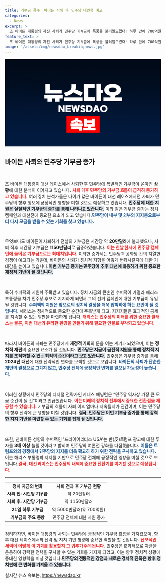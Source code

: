 ```yaml
---
title: 기부금 폭주! 바이든 사퇴 후 민주당 대변혁 예고
categories:
  - News
excerpt: >
  조 바이든 대통령의 자진 사퇴가 민주당 기부금에 폭풍을 불러일으켰다! 하루 만에 700억원이 몰리며 카멀라 해리스의 지원이 가속화되고, 민주당은 사퇴 전 불안했던 기부 흐름 복구에 돌입했다.
feature_text: >
  조 바이든 대통령의 자진 사퇴가 민주당 기부금에 폭풍을 불러일으켰다! 하루 만에 700억원이 몰리며 카멀라 해리스의 지원이 가속화되고, 민주당은 사퇴 전 불안했던 기부 흐름 복구에 돌입했다.
image: '/assets/img/newsdao_breakingnews.jpg'
---
```


<p><img src="/assets/img/newsdao_breakingnews.jpg" alt="flaretime 속보" /></p>

<h2 data-ke-size="size26">바이든 사퇴와 민주당 기부금 증가</h2>

<p data-ke-size="size16">&nbsp;</p>

<p>조 바이든 대통령이 대선 레이스에서 사퇴한 후 민주당에 폭발적인 기부금이 쏟아진 <strong>상황</strong>에 대한 분석이 이어지고 있습니다. <b><span style="color: #ee2323;">사퇴 이후 민주당의 기부금 흐름이 급격히 증가하고 있습니다.</span></b> 여러 정치 분석가들은 나이가 많은 바이든이 대선 레이스에서던 사퇴가 민주당의 향후 행보에 긍정적인 영향을 미칠 것으로 예상하고 있습니다. <b><span style="background-color: #21538527;">민주당에 대한 지원은 실질적인 기부금의 증가를 통해 나타나고 있습니다.</span></b> 이와 같은 기부금 증가는 정치 캠페인과 대선전에 중요한 요소가 되고 있습니다.<b><span style="color: #1a5490;">민주당이 내부 및 외부의 지지층으로부터 다시 모금을 받을 수 있는 기회를 찾고 있습니다.</span></b>  </p>

<p data-ke-size="size16">&nbsp;</p>

<p>무엇보다도 바이든이 사퇴하기 전날의 기부금은 시간당 약 <strong>20만달러</strong>에 불과했으나, 사퇴 직후 시간당 기부금은 <strong>1150만달러</strong>로 급증하였습니다. <b><span style="color: #ee2323;">이는 한날 한시에 민주당 캠페인에 들어온 기부금으로는 최대치입니다.</span></b> 이러한 증가세는 민주당과 공화당 간의 치열한 경쟁이 예고되는 가운데, 바이든의 사퇴가 정치적 지형을 어떻게 변화시킬지에 대한 기대감을 높이고 있습니다.<b><span style="background-color: #21538527;">이번 기부금 증가는 민주당이 추후 대선에 대응하기 위한 중요한 재정적 기반이 될 것입니다.</span></b></p>

<p data-ke-size="size16">&nbsp;</p>

<p>특히 수퍼팩의 지원이 주목받고 있습니다. 정치 자금의 큰손인 수퍼팩이 카멀라 해리스 부통령을 차기 민주당 후보로 지지하게 되면서 그의 선거 캠페인에 대한 기부금이 유입될 것입니다. <b><span style="color: #1a5490;">수퍼팩의 지원은 앞으로의 정치적 결정을 더욱 압박하게 하는 요인이 될 것입니다.</span></b> 해리스는 정치적으로 중요한 순간에 주목받게 되고, 지지자들은 효과적인 공세를 지속할 수 있는 발판을 마련하게 됩니다. <b><span style="color: #ee2323;">해리스는 민주당의 미래를 위한 중요한 클래스는 물론, 이번 대선의 유리한 환경을 만들기 위해 필요한 인물로 부각되고 있습니다.</span></b></p>

<p data-ke-size="size16">&nbsp;</p>

<p>따라서 바이든의 사퇴는 민주당에게 <strong>재정적 기회</strong>의 문을 여는 계기가 되었으며, 이는 <strong>정치적 재편</strong>의 중요한 요소가 될 것입니다. <b><span style="background-color: #21538527;">민주당은 지금이 금전적 지원을 통해 정치적 지지를 조직화할 수 있는 최적의 순간이라고 보고 있습니다.</span></b> 민주당은 기부금 증가를 통해 <strong>2024년 대선</strong>에 대한 전략적인 변화를 모색할 것으로 보입니다. <b><span style="color: #1a5490;">바이든의 사퇴가 단순한 개인의 결정으로 그치지 않고, 민주당 전체에 긍정적인 변화를 일으킬 가능성이 높습니다.</span></b> </p>

<p data-ke-size="size16">&nbsp;</p>

<p>이러한 상황에서 민주당의 디지털 전략가인 케네스 페닝턴은 “민주당 역사상 가장 큰 모금 순간이 될 것”이라고 언급했습니다. <b><span style="color: #ee2323;">이는 미래의 정치적 전투에서 중요한 전환점을 제공할 수 있습니다.</span></b> 기부금의 흐름이 사퇴 이후 얼마나 지속될지가 관건이며, 이는 민주당의 향후 전략에 큰 영향을 미칠 것입니다. <b><span style="background-color: #21538527;">결국, 민주당은 이번 기부금 증가를 통해 강력한 지지 기반을 마련할 수 있는 기회를 잡게 될 것입니다.</span></b> </p>

<p data-ke-size="size16">&nbsp;</p>

<p>또한, 친바이든 성향의 수퍼팩인 '프라이어러티스 USA'는 반(反)트럼프 광고에 대한 투자를 <strong>3배 이상</strong> 늘릴 것이라고 밝히며 민주당의 여론전 강화를 다짐했습니다. <b><span style="color: #1a5490;">이들은 트럼프와의 경쟁에서 민주당의 지지를 더욱 확고히 하기 위한 전략을 구사하고 있습니다.</span></b> 이는 해리스 부통령의 지지를 기반으로 민주당 전체에 긍정적인 영향을 미칠 것으로 보입니다.<b><span style="color: #ee2323;">결국, 대선 레이스는 민주당의 내역에 중요한 전환기를 야기할 것으로 예상됩니다.</span></b> </p>

<hr>

<table style="width: 100%; border-collapse: collapse;">
    <tbody>
        <tr>
            <td style="text-align: center; height: 17px;"><b>정치 자금의 변화</b></td>
            <td style="text-align: center; height: 17px;"><b>사퇴 전과 후 기부금 현황</b></td>
        </tr>
        <tr>
            <td style="text-align: center; height: 17px;"><b>사퇴 전: 시간당 기부금</b></td>
            <td style="text-align: center; height: 17px;">약 20만달러</td>
        </tr>
        <tr>
            <td style="text-align: center; height: 17px;"><b>사퇴 후: 시간당 기부금</b></td>
            <td style="text-align: center; height: 17px;">약 1150만달러</td>
        </tr>
        <tr>
            <td style="text-align: center; height: 17px;"><b>21일 하루 기부금</b></td>
            <td style="text-align: center; height: 17px;">약 5000만달러(약 700억원)</td>
        </tr>
        <tr>
            <td style="text-align: center; height: 17px;"><b>기부금의 주요 동향</b></td>
            <td style="text-align: center; height: 17px;">민주당 전체에 대한 지원 증가</td>
        </tr>
    </tbody>
</table>

<hr>

<p>정리하자면, 바이든 대통령의 사퇴는 민주당에 긍정적인 기부금 흐름을 가져왔으며, 향후 대선 레이스에서의 전략 및 지지 기반 형성에 중요한 역할을 할 것입니다. <b><span style="color: #ee2323;">진보적인 세력이 어떻게 이 기회를 활용할지 그 귀추가 주목됩니다.</span></b> 민주당은 효과적으로 자금을 운용하여 강력한 전략을 구사할 수 있는 기회를 가지게 되었고, 이는 향후 정치적 상황에 중대한 영향력을 미칠 것입니다.<b><span style="background-color: #21538527;">민주당의 전통적인 강점과 새로운 정치적 진폭은 향후 정치판에 큰 변화를 가져올 수 있습니다.</span></b></p>
실시간 뉴스 속보는, <a href="https://newsdao.kr" rel="dofollow">https://newsdao.kr</a>


